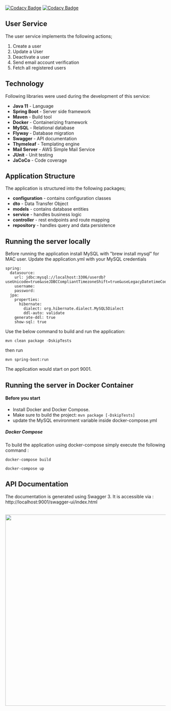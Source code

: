 [![Codacy Badge](https://app.codacy.com/project/badge/Grade/ac3659f8d95a4c9487917e2f5655afc0)](https://www.codacy.com/gh/ahmedkabiru/1wa-user-service/dashboard?utm_source=github.com&amp;utm_medium=referral&amp;utm_content=ahmedkabiru/1wa-user-service&amp;utm_campaign=Badge_Grade)
[![Codacy Badge](https://app.codacy.com/project/badge/Coverage/ac3659f8d95a4c9487917e2f5655afc0)](https://www.codacy.com/gh/ahmedkabiru/1wa-user-service/dashboard?utm_source=github.com&utm_medium=referral&utm_content=ahmedkabiru/1wa-user-service&utm_campaign=Badge_Coverage)


## User Service ##
The user service implements the following actions;
1. Create a user
2. Update a User
3. Deactivate a user
4. Send email account verification
5. Fetch all registered users

## Technology ##
Following libraries were used during the development of this service:
- **Java 11** - Language
- **Spring Boot** - Server side framework
- **Maven** - Build tool
- **Docker** - Containerizing framework
- **MySQL** - Relational database
- **Flyway** - Database migration
- **Swagger** - API documentation
- **Thymeleaf** - Templating engine
- **Mail Server** - AWS Simple Mail Service
- **JUnit** - Unit testing 
- **JaCoCo** - Code coverage

## Application Structure ##
The application is structured into the following packages;
- **configuration** - contains configuration classes
- **dto** - Data Transfer Object
- **models** - contains database entities
- **service** - handles business logic
- **controller** - rest endpoints and route mapping
- **repository** - handles query and data persistence

## Running the server locally ##
Before running the application install MySQL with "brew install mysql" for MAC user.
Update the application.yml with your MySQL credentials
```
spring:
  datasource:
    url: jdbc:mysql://localhost:3306/userdb?useUnicode=true&useJDBCCompliantTimezoneShift=true&useLegacyDatetimeCode=false&serverTimezone=UTC&zeroDateTimeBehavior=convertToNull&createDatabaseIfNotExist=true&useSSL=false
    username: 
    password: 
  jpa:
    properties:
      hibernate:
        dialect: org.hibernate.dialect.MySQL5Dialect
        ddl-auto: validate
    generate-ddl: true
    show-sql: true

```
Use the below command to build and run the application:
```
mvn clean package -DskipTests
```
then run
```
mvn spring-boot:run
```

The application would start on port 9001.

## Running the server in Docker Container ##
#### Before you start

- Install Docker and Docker Compose.
- Make sure to build the project: `mvn package [-DskipTests]`
- update the MySQL environment variable inside docker-compose.yml
##### Docker Compose #####
To build the application using docker-compose simply execute the following command :
```
docker-compose build
```
```
docker-compose up
```
## API Documentation ##
The documentation is generated using Swagger 3.
It is accessible via : 
http://localhost:9001/swagger-ui/index.html

<p align="center">
    <br>
    <img width="600" src="https://github.com/ahmedkabiru/1wa-user-service/blob/main/docs/images/swagger-screens/swagger.png">
</p>









